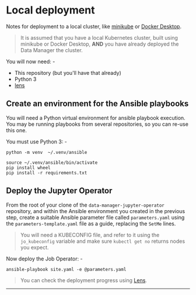 # Local deployment
Notes for deployment to a local cluster, like [minikube] or [Docker Desktop].

> It is assumed that you have a local Kubernetes cluster, built using
  minikube or Docker Desktop, **AND** you have already deployed the Data Manager
  the cluster.

You will now need: -

- This repository (but you'll have that already)
- Python 3
- [lens]

## Create an environment for the Ansible playbooks
You will need a Python virtual environment for ansible playbook execution.
You may be running playbooks from several repositories, so you can re-use
this one.

You must use Python 3: -

    python -m venv  ~/.venv/ansible

    source ~/.venv/ansible/bin/activate
    pip install wheel
    pip install -r requirements.txt

## Deploy the Jupyter Operator
From the root of your clone of the `data-manager-jupyter-operator` repository,
and within the Ansible environment you created in the previous step,
create a suitable Ansible parameter file called `parameters.yaml` using the
`parameters-template.yaml` file as a guide, replacing the `SetMe` lines.

>   You will need a KUBECONFIG file, and refer to it using the `jo_kubeconfig`
    variable and make sure `kubectl get no` returns nodes you expect.

Now deploy the Job Operator: -

    ansible-playbook site.yaml -e @parameters.yaml

>   You can check the deployment progress using [Lens].

---

[docker desktop]: https://www.docker.com/products/docker-desktop
[lens]: https://k8slens.dev
[minikube]: https://minikube.sigs.k8s.io/docs/start/
